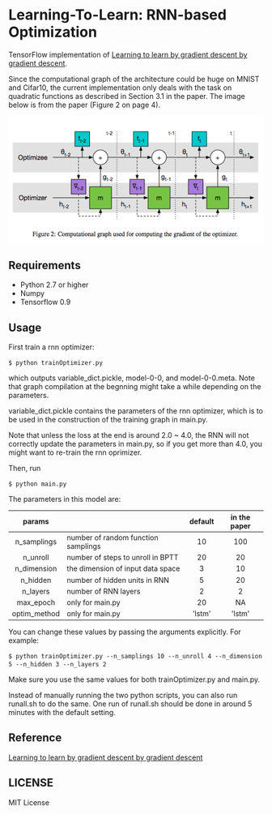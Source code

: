 # Learning-To-Learn: RNN-based Optimization 

TensorFlow implementation of [Learning to learn by gradient descent by gradient descent](https://arxiv.org/pdf/1606.04474v1.pdf). 

Since the computational graph of the architecture could be huge on MNIST and Cifar10, the current implementation only deals with the task
on quadratic functions as described in Section 3.1 in the paper. The image below is from the paper (Figure 2 on page 4).

![compgraph](./img/compgraph.png)

## Requirements

- Python 2.7 or higher
- Numpy 
- Tensorflow 0.9 


## Usage

First train a rnn optimizer:
```
$ python trainOptimizer.py 
```
which outputs variable_dict.pickle, model-0-0, and model-0-0.meta. Note that graph compilation at the begnning might take a while depending on the parameters.

variable_dict.pickle contains the parameters of the rnn optimizer, which is to be used 
in the construction of the training graph in main.py.

Note that unless the loss at the end is around 2.0 ~ 4.0, the RNN will not correctly update the parameters in main.py, so 
if you get more than 4.0, you might want to re-train the rnn oprimizer. 

Then, run
```
$ python main.py
```

The parameters in this model are: 

| params        | |default       | in the paper |
|:-------------:|---- |:-------------:|:--:|
| n_samplings   |number of random function samplings |10 |100 |
| n_unroll      |number of steps to unroll in BPTT |20     |20|
| n_dimension   |the dimension of input data space |3      |10|
| n_hidden      |number of hidden units in RNN |5             |20|
| n_layers      |number of RNN layers |2             | 2|
| max_epoch     | only for main.py    | 20 | NA |
| optim_method  | only for main.py    | 'lstm' | 'lstm' |

You can change these values by passing the arguments explicitly. For example:
```
$ python trainOptimizer.py --n_samplings 10 --n_unroll 4 --n_dimension 5 --n_hidden 3 --n_layers 2
```

Make sure you use the same values for both trainOptimizer.py and main.py. 

Instead of manually running the two python scripts, you can also run runall.sh to do the same. One run of runall.sh should be done in around 5 minutes with the default setting.

## Reference

[Learning to learn by gradient descent by gradient descent](https://arxiv.org/pdf/1606.04474v1.pdf)


## LICENSE   

MIT License





